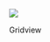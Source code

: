 [![](https://jitpack.io/v/tuanngo0898/gridview.svg)](https://jitpack.io/#tuanngo0898/gridview)

Gridview
